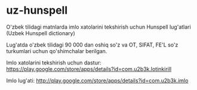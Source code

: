 # uz-hunspell
O'zbek tilidagi matnlarda imlo xatolarini tekshirish uchun Hunspell lug'atlari (Uzbek Hunspell dictionary)

Lug'atda o'zbek tilidagi 90 000 dan oshiq so'z va OT, SIFAT, FE'L so'z turkumlari uchun qo'shimchalar berilgan.

Imlo xatolarini tekshirish uchun dastur: https://play.google.com/store/apps/details?id=com.u2b3k.lotinkirill

Imlo lug'ati: http://play.google.com/store/apps/details?id=com.u2b3k.imlo
